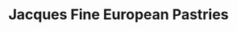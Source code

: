 ---
title: "Jacques Fine European Pastries"
url: /pembroke/jacques-fine-european-pastries/
shop: bakery
---